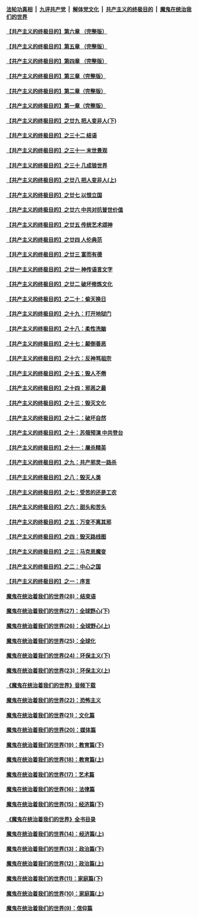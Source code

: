 ####  [法轮功真相](../../../../basic/blob/master/README.md?t=04011501) &nbsp;|&nbsp; [九评共产党](../../../../9ping.md/blob/master/README.md?t=04011501) &nbsp;|&nbsp; [解体党文化](../../../../jtdwh.md/blob/master/README.md?t=04011501)  &nbsp;|&nbsp; [共产主义的终极目的](../../../../gczydzjmd.md/blob/master/README.md?t=04011501) &nbsp;|&nbsp; [魔鬼在统治我们的世界](../../../../mgztzwmdsj.md/blob/master/README.md?t=04011501) 

#### [【共产主义的终极目的】第六章 （完整版）](../pages/nsc422/n11428913.md?t=04011501) 

#### [【共产主义的终极目的】第五章 （完整版）](../pages/nsc422/n11428912.md?t=04011501) 

#### [【共产主义的终极目的】第四章 （完整版）](../pages/nsc422/n11428907.md?t=04011501) 

#### [【共产主义的终极目的】第三章（完整版）](../pages/nsc422/n11428848.md?t=04011501) 

#### [【共产主义的终极目的】第二章（完整版）](../pages/nsc422/n11428831.md?t=04011501) 

#### [【共产主义的终极目的】第一章（完整版）](../pages/nsc422/n11417651.md?t=04011501) 

#### [【共产主义的终极目的】之廿九 把人变非人(下)](../pages/nsc422/n11344140.md?t=04011501) 

#### [【共产主义的终极目的】之三十二 结语](../pages/nsc422/n11360535.md?t=04011501) 

#### [【共产主义的终极目的】之三十一 末世景观](../pages/nsc422/n11351129.md?t=04011501) 

#### [【共产主义的终极目的】之三十 几成狼世界](../pages/nsc422/n11348280.md?t=04011501) 

#### [【共产主义的终极目的】之廿八 把人变非人(上)](../pages/nsc422/n11340492.md?t=04011501) 

#### [【共产主义的终极目的】之廿七 以恨立国](../pages/nsc422/n11336944.md?t=04011501) 

#### [【共产主义的终极目的】之廿六 中共对抗普世价值](../pages/nsc422/n11324785.md?t=04011501) 

#### [【共产主义的终极目的】之廿五 传统艺术颂神](../pages/nsc422/n11296396.md?t=04011501) 

#### [【共产主义的终极目的】之廿四 人伦典范](../pages/nsc422/n11296397.md?t=04011501) 

#### [【共产主义的终极目的】之廿三 富而有德](../pages/nsc422/n11283598.md?t=04011501) 

#### [【共产主义的终极目的】之廿一 神传语言文字](../pages/nsc422/n11263265.md?t=04011501) 

#### [【共产主义的终极目的】之廿二 破坏修炼文化](../pages/nsc422/n11245728.md?t=04011501) 

#### [【共产主义的终极目的】之二十：偷天换日](../pages/nsc422/n11238846.md?t=04011501) 

#### [【共产主义的终极目的】之十九：打开地狱门](../pages/nsc422/n11206376.md?t=04011501) 

#### [【共产主义的终极目的】之十八：柔性洗脑](../pages/nsc422/n11199994.md?t=04011501) 

#### [【共产主义的终极目的】之十七：颠倒善恶](../pages/nsc422/n11179782.md?t=04011501) 

#### [【共产主义的终极目的】之十六：反神骂祖宗](../pages/nsc422/n11166798.md?t=04011501) 

#### [【共产主义的终极目的】之十五：毁人不倦](../pages/nsc422/n11166792.md?t=04011501) 

#### [【共产主义的终极目的】之十四：邪恶之最](../pages/nsc422/n11150249.md?t=04011501) 

#### [【共产主义的终极目的】之十三：毁灭文化](../pages/nsc422/n11135227.md?t=04011501) 

#### [【共产主义的终极目的】之十二：破坏自然](../pages/nsc422/n11135214.md?t=04011501) 

#### [【共产主义的终极目的】之十：苏俄预演 中共登台](../pages/nsc422/n11118424.md?t=04011501) 

#### [【共产主义的终极目的】之十一：屠杀精英](../pages/nsc422/n11118442.md?t=04011501) 

#### [【共产主义的终极目的】之九：共产邪灵一路杀](../pages/nsc422/n11114139.md?t=04011501) 

#### [【共产主义的终极目的】之八：毁灭人类](../pages/nsc422/n11108503.md?t=04011501) 

#### [【共产主义的终极目的】之七：受苦的还是工农](../pages/nsc422/n11101809.md?t=04011501) 

#### [【共产主义的终极目的】之六：甜头和苦头](../pages/nsc422/n11096971.md?t=04011501) 

#### [【共产主义的终极目的】之五：万变不离其邪](../pages/nsc422/n11091285.md?t=04011501) 

#### [【共产主义的终极目的】之四：毁灭路线图](../pages/nsc422/n11086284.md?t=04011501) 

#### [【共产主义的终极目的】之三：马克思魔变](../pages/nsc422/n11061941.md?t=04011501) 

#### [【共产主义的终极目的】之二：中心之国](../pages/nsc422/n11047728.md?t=04011501) 

#### [【共产主义的终极目的】之一：序言](../pages/nsc422/n11086077.md?t=04011501) 

#### [魔鬼在统治着我们的世界(28)：结束语](../pages/nsc422/n10936246.md?t=04011501) 

#### [魔鬼在统治着我们的世界(27)：全球野心(下)](../pages/nsc422/n10928319.md?t=04011501) 

#### [魔鬼在统治着我们的世界(26)：全球野心(上)](../pages/nsc422/n10900318.md?t=04011501) 

#### [魔鬼在统治着我们的世界(25)：全球化](../pages/nsc422/n10788205.md?t=04011501) 

#### [魔鬼在统治着我们的世界(24)：环保主义(下)](../pages/nsc422/n10695307.md?t=04011501) 

#### [魔鬼在统治着我们的世界(23)：环保主义(上)](../pages/nsc422/n10688613.md?t=04011501) 

#### [《魔鬼在统治着我们的世界》音频下载](../pages/nsc422/n10635553.md?t=04011501) 

#### [魔鬼在统治着我们的世界(22)：恐怖主义](../pages/nsc422/n10614727.md?t=04011501) 

#### [魔鬼在统治着我们的世界(21)：文化篇](../pages/nsc422/n10597706.md?t=04011501) 

#### [魔鬼在统治着我们的世界(20)：媒体篇](../pages/nsc422/n10586579.md?t=04011501) 

#### [魔鬼在统治着我们的世界(19)：教育篇(下)](../pages/nsc422/n10564808.md?t=04011501) 

#### [魔鬼在统治着我们的世界(18)：教育篇(上)](../pages/nsc422/n10526970.md?t=04011501) 

#### [魔鬼在统治着我们的世界(17)：艺术篇](../pages/nsc422/n10499093.md?t=04011501) 

#### [魔鬼在统治着我们的世界(16)：法律篇](../pages/nsc422/n10485969.md?t=04011501) 

#### [魔鬼在统治着我们的世界(15)：经济篇(下)](../pages/nsc422/n10469975.md?t=04011501) 

#### [《魔鬼在统治着我们的世界》全书目录](../pages/nsc422/n10464261.md?t=04011501) 

#### [魔鬼在统治着我们的世界(14)：经济篇(上)](../pages/nsc422/n10457370.md?t=04011501) 

#### [魔鬼在统治着我们的世界(13)：政治篇(下)](../pages/nsc422/n10448270.md?t=04011501) 

#### [魔鬼在统治着我们的世界(12)：政治篇(上)](../pages/nsc422/n10444576.md?t=04011501) 

#### [魔鬼在统治着我们的世界(11)：家庭篇(下)](../pages/nsc422/n10440961.md?t=04011501) 

#### [魔鬼在统治着我们的世界(10)：家庭篇(上)](../pages/nsc422/n10435448.md?t=04011501) 

#### [魔鬼在统治着我们的世界(9)：信仰篇](../pages/nsc422/n10432159.md?t=04011501) 

